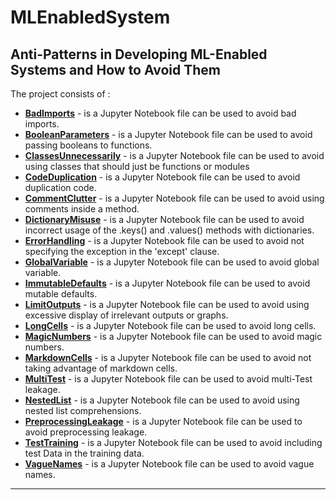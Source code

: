 # MLEnabledSystem
Anti-Patterns in Developing ML-Enabled Systems and How to Avoid Them
---
The project consists of :
* [__BadImports__](BadImports.ipynb) - is a Jupyter Notebook file can be used to avoid bad imports.
* [__BooleanParameters__](BooleanParameters.ipynb) - is a Jupyter Notebook file can be used to avoid passing booleans to functions.
* [__ClassesUnnecessarily__](ClassesUnnecessarily.ipynb)  - is a Jupyter Notebook file can be used to avoid using classes that should just be functions or modules
* [__CodeDuplication__](CodeDuplication.ipynb)  - is a Jupyter Notebook file can be used to avoid duplication code.
* [__CommentClutter__](CommentClutter.ipynb)  - is a Jupyter Notebook file can be used to avoid using comments inside a method.
* [__DictionaryMisuse__](DictionaryMisuse.ipynb)  - is a Jupyter Notebook file can be used to avoid incorrect usage of the .keys() and .values() methods with dictionaries.
* [__ErrorHandling__](ErrorHandling.ipynb)  - is a Jupyter Notebook file can be used to avoid not specifying the exception in the 'except' clause.
* [__GlobalVariable__](GlobalVariable.ipynb)  - is a Jupyter Notebook file can be used to avoid global variable.
* [__ImmutableDefaults__](ImmutableDefaults.ipynb)  - is a Jupyter Notebook file can be used to avoid mutable defaults.
* [__LimitOutputs__](LimitOutputs.ipynb)  - is a Jupyter Notebook file can be used to avoid using excessive display of irrelevant outputs or graphs.
* [__LongCells__](LongCells.ipynb)  - is a Jupyter Notebook file can be used to avoid long cells.
* [__MagicNumbers__](MagicNumbers.ipynb)  - is a Jupyter Notebook file can be used to avoid magic numbers.
* [__MarkdownCells__](MarkdownCells.ipynb)  - is a Jupyter Notebook file can be used to avoid not taking advantage of markdown cells.
* [__MultiTest__](MultiTest.ipynb)  - is a Jupyter Notebook file can be used to avoid multi-Test leakage.
* [__NestedList__](NestedList.ipynb)  - is a Jupyter Notebook file can be used to avoid using nested list comprehensions.
* [__PreprocessingLeakage__](PreprocessingLeakage.ipynb)  - is a Jupyter Notebook file can be used to avoid preprocessing leakage.
* [__TestTraining__](TestTraining.ipynb)  - is a Jupyter Notebook file can be used to avoid including test Data in the training data.
* [__VagueNames__](VagueNames.ipynb)  - is a Jupyter Notebook file can be used to avoid vague names.
-----
